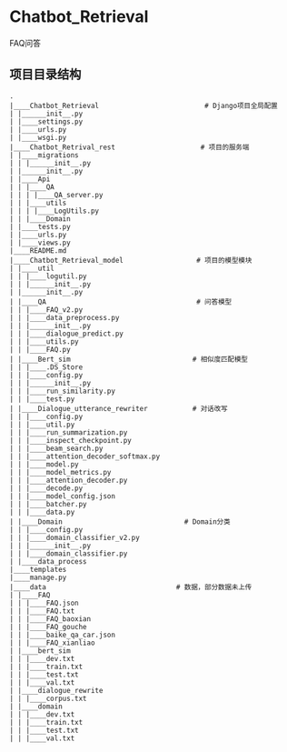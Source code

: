 # Chatbot_Retrieval
FAQ问答

## 项目目录结构
    .
    |____Chatbot_Retrieval                          # Django项目全局配置
    | |______init__.py
    | |____settings.py
    | |____urls.py
    | |____wsgi.py
    |____Chatbot_Retrival_rest                     # 项目的服务端                  
    | |____migrations
    | | |______init__.py
    | |______init__.py
    | |____Api
    | | |____QA
    | | | |____QA_server.py
    | | |____utils
    | | | |____LogUtils.py
    | | |____Domain
    | |____tests.py
    | |____urls.py
    | |____views.py
    |____README.md
    |____Chatbot_Retrieval_model                  # 项目的模型模块
    | |____util
    | | |____logutil.py
    | | |______init__.py
    | |______init__.py
    | |____QA                                     # 问答模型
    | | |____FAQ_v2.py
    | | |____data_preprocess.py
    | | |______init__.py
    | | |____dialogue_predict.py
    | | |____utils.py
    | | |____FAQ.py
    | |____Bert_sim                              # 相似度匹配模型
    | | |____.DS_Store
    | | |____config.py
    | | |______init__.py
    | | |____run_similarity.py
    | | |____test.py
    | |____Dialogue_utterance_rewriter           # 对话改写
    | | |____config.py
    | | |____util.py
    | | |____run_summarization.py
    | | |____inspect_checkpoint.py
    | | |____beam_search.py
    | | |____attention_decoder_softmax.py
    | | |____model.py
    | | |____model_metrics.py
    | | |____attention_decoder.py
    | | |____decode.py
    | | |____model_config.json
    | | |____batcher.py
    | | |____data.py
    | |____Domain                              # Domain分类
    | | |____config.py
    | | |____domain_classifier_v2.py
    | | |______init__.py
    | | |____domain_classifier.py
    | |____data_process
    |____templates
    |____manage.py
    |____data                                # 数据，部分数据未上传
    | |____FAQ
    | | |____FAQ.json
    | | |____FAQ.txt
    | | |____FAQ_baoxian
    | | |____FAQ_gouche
    | | |____baike_qa_car.json
    | | |____FAQ_xianliao
    | |____bert_sim
    | | |____dev.txt
    | | |____train.txt
    | | |____test.txt
    | | |____val.txt
    | |____dialogue_rewrite
    | | |____corpus.txt
    | |____domain
    | | |____dev.txt
    | | |____train.txt
    | | |____test.txt
    | | |____val.txt